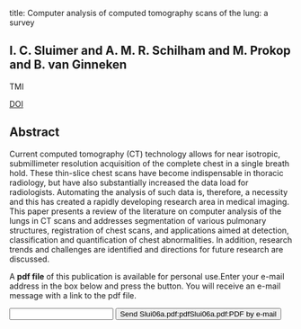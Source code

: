 title: Computer analysis of computed tomography scans of the lung: a survey

## I. C. Sluimer and A. M. R. Schilham and M. Prokop and B. van Ginneken
TMI

<a href="https://doi.org/10.1109/TMI.2005.862753">DOI</a>

## Abstract
Current computed tomography (CT) technology allows for near isotropic, submillimeter resolution acquisition of the complete chest in a single breath hold. These thin-slice chest scans have become indispensable in thoracic radiology, but have also substantially increased the data load for radiologists. Automating the analysis of such data is, therefore, a necessity and this has created a rapidly developing research area in medical imaging. This paper presents a review of the literature on computer analysis of the lungs in CT scans and addresses segmentation of various pulmonary structures, registration of chest scans, and applications aimed at detection, classification and quantification of chest abnormalities. In addition, research trends and challenges are identified and directions for future research are discussed.

A <b>pdf file</b> of this publication is available for personal use.Enter your e-mail address in the box below and press the button. You will receive an e-mail message with a link to the pdf file.
<form action="sender.php">  <input type="text" name="email">  <input type="submit" value="Send Slui06a.pdf:pdfSlui06a.pdf:PDF by e-mail"></form>